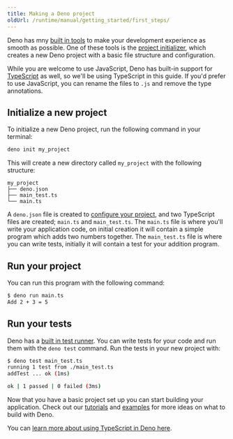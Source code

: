 ```yaml
---
title: Making a Deno project
oldUrl: /runtime/manual/getting_started/first_steps/
---
```


Deno has mny [built in tools](TODO:-cli-link) to make your development
experience as smooth as possible. One of these tools is the
[project initializer](TODO:init-link), which creates a new Deno project with a
basic file structure and configuration.

While you are welcome to use JavaScript, Deno has built-in support for
[TypeScript](https://www.typescriptlang.org/) as well, so we'll be using
TypeScript in this guide. If you'd prefer to use JavaScript, you can rename the
files to `.js` and remove the type annotations.

## Initialize a new project

To initialize a new Deno project, run the following command in your terminal:

```bash
deno init my_project
```

This will create a new directory called `my_project` with the following
structure:

```plaintext
my_project
├── deno.json
├── main_test.ts
└── main.ts
```

A `deno.json` file is created to [configure your project](TODO:config-link), and
two TypeScript files are created; `main.ts` and `main_test.ts`. The `main.ts`
file is where you'll write your application code, on initial creation it will
contain a simple program which adds two numbers together. The `main_test.ts`
file is where you can write tests, initially it will contain a test for your
addition program.

## Run your project

You can run this program with the following command:

```bash
$ deno run main.ts
Add 2 + 3 = 5
```

## Run your tests

Deno has a [built in test runner](TODO:testing-link). You can write tests for
your code and run them with the `deno test` command. Run the tests in your new
project with:

```bash
$ deno test main_test.ts
running 1 test from ./main_test.ts     
addTest ... ok (1ms)

ok | 1 passed | 0 failed (3ms)
```

Now that you have a basic project set up you can start building your
application. Check out our [tutorials](./tutorials) and [examples](./examples/)
for more ideas on what to build with Deno.

You can [learn more about using TypeScript in Deno here](TODO:typescript-link).
